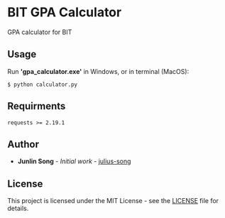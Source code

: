 # BIT GPA Calculator

GPA calculator for BIT

## Usage

Run **'gpa_calculator.exe'** in Windows, or in terminal (MacOS):

```
$ python calculator.py
```

## Requirments
```
requests >= 2.19.1
```

## Author

* **Junlin Song** - *Initial work* - [julius-song](https://github.com/julius-song)

## License

This project is licensed under the MIT License - see the [LICENSE](LICENSE) file for details.
